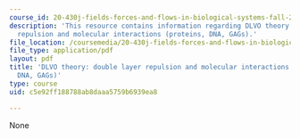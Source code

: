 ```yaml
---
course_id: 20-430j-fields-forces-and-flows-in-biological-systems-fall-2015
description: 'This resource contains information regarding DLVO theory: Double layer
  repulsion and molecular interactions (proteins, DNA, GAGs).'
file_location: /coursemedia/20-430j-fields-forces-and-flows-in-biological-systems-fall-2015/c5e92ff188788ab8daaa5759b6939ea8_MIT20_430JF15_Lecture24.pdf
file_type: application/pdf
layout: pdf
title: 'DLVO theory: double layer repulsion and molecular interactions (proteins,
  DNA, GAGs)'
type: course
uid: c5e92ff188788ab8daaa5759b6939ea8

---
```

None